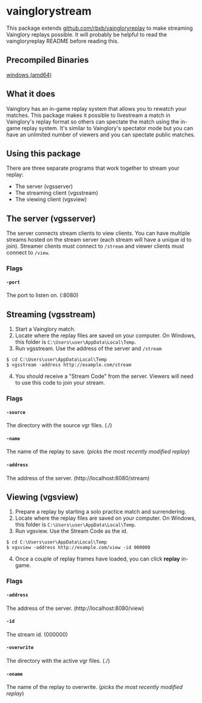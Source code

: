 # vainglorystream

This package extends [github.com/rbxb/vaingloryreplay](https://github.com/rbxb/vaingloryreplay) to make streaming Vainglory replays possible.
It will probably be helpful to read the vaingloryreplay README before reading this.

## Precompiled Binaries

[windows (amd64)](windows_amd64.zip)

## What it does

Vainglory has an in-game replay system that allows you to rewatch your matches. This package makes it possible to livestream a match in Vainglory's replay format so others can spectate the match using the in-game replay system. It's similar to Vainglory's spectator mode but you can have an unlimited number of viewers and you can spectate public matches.

## Using this package

There are three separate programs that work together to stream your replay:
- The server (vgsserver)
- The streaming client (vgsstream)
- The viewing client (vgsview)

## The server (vgsserver)
The server connects stream clients to view clients. You can have multiple streams hosted on the stream server (each stream will have a unique id to join).
Streamer clients must connect to `/stream` and viewer clients must connect to `/view`.

### Flags

#### `-port`
The port to listen on. (:8080)

## Streaming (vgsstream)
1. Start a Vainglory match.
2. Locate where the replay files are saved on your computer. On Windows, this folder is `C:\Users\user\AppData\Local\Temp`.
3. Run vgsstream. Use the address of the server and `/stream`
```shell
$ cd C:\Users\user\AppData\Local\Temp
$ vgsstream -address http://example.com/stream
```
4. You should receive a "Stream Code" from the server. Viewers will need to use this code to join your stream.

### Flags

#### `-source`
The directory with the source vgr files. (./)

#### `-name`
The name of the replay to save. (*picks the most recently modified replay*)

#### `-address`
The address of the server. (http://localhost:8080/stream)

## Viewing (vgsview)
1. Prepare a replay by starting a solo practice match and surrendering.
2. Locate where the replay files are saved on your computer. On Windows, this folder is `C:\Users\user\AppData\Local\Temp`.
3. Run vgsview. Use the Stream Code as the id.
```shell
$ cd C:\Users\user\AppData\Local\Temp
$ vgsview -address http://example.com/view -id 000000
```
4. Once a couple of replay frames have loaded, you can click **replay** in-game.

### Flags

#### `-address`
The address of the server. (http://localhost:8080/view)

#### `-id`
The stream id. (000000)

#### `-overwrite`
The directory with the active vgr files. (./)

#### `-oname`
The name of the replay to overwrite. (*picks the most recently modified replay*)
